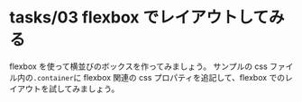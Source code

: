 # tasks/03 flexbox でレイアウトしてみる

flexbox を使って横並びのボックスを作ってみましょう。
サンプルの css ファイル内の`.container`に flexbox 関連の css プロパティを追記して、flexbox でのレイアウトを試してみましょう。
